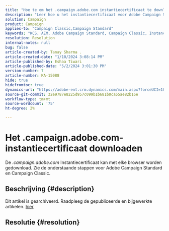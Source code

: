 ```yaml
---
title: "Hoe te om het .campaign.adobe.com instantiecertificaat te downloaden"
description: "Leer hoe u het instantiecertificaat voor Adobe Campaign Standard en Campaign Classic kunt downloaden."
solution: Campaign
product: Campaign
applies-to: "Campaign Classic,Campaign Standard"
keywords: "KCS, AEM, Adobe Campaign Standard, Campaign Classic, Instance Certificate, .campagne.adobe.com"
resolution: Resolution
internal-notes: null
bug: false
article-created-by: Tanay Sharma .
article-created-date: "1/10/2024 3:08:14 PM"
article-published-by: Eshaa Tiwari
article-published-date: "5/2/2024 3:01:30 PM"
version-number: 7
article-number: KA-15088
hide: true
hidefromtoc: true
dynamics-url: "https://adobe-ent.crm.dynamics.com/main.aspx?forceUCI=1&pagetype=entityrecord&etn=knowledgearticle&id=e7004411-caaf-ee11-a569-6045bd006e5a"
source-git-commit: 32e9787e8225d957c099b1b681b0ca55ae82b16e
workflow-type: tm+mt
source-wordcount: '75'
ht-degree: 2%

---
```


# Het .campaign.adobe.com-instantiecertificaat downloaden


De *.campaign.adobe.com* Instantiecertificaat kan met elke browser worden gedownload. Zie de onderstaande stappen voor Adobe Campaign Standard en Campaign Classic.

## Beschrijving {#description}

Dit artikel is gearchiveerd. Raadpleeg de gepubliceerde en bijgewerkte artikelen. [hier](https://experienceleague.adobe.com/search.html#sort=relevancy)

## Resolutie {#resolution}

